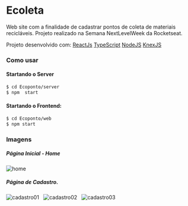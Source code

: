 # Ecoleta

Web site com a finalidade de cadastrar pontos de coleta de materiais recicláveis.
Projeto realizado na Semana NextLevelWeek da Rocketseat.

Projeto desenvolvido com:
[ReactJs](https://pt-br.reactjs.org/)
[TypeScript](https://www.typescriptlang.org/)
[NodeJS](https://nodejs.org/en)
[KnexJS](http://knexjs.org/)





### Como usar



#### Startando o Server

```sh
$ cd Ecoponto/server
$ npm  start
```
#### Startando o Frontend:
```sh
$ cd Ecoponto/web
$ npm start
```

### Imagens

##### Página Inicial - Home
![home](https://user-images.githubusercontent.com/53828295/83958934-f257a600-a84d-11ea-823e-c65c904425d2.JPG)

##### Página de Cadastro.
![cadastro01](https://user-images.githubusercontent.com/53828295/83958976-3cd92280-a84e-11ea-86b5-f22df5ae0246.JPG)
&nbsp;
![cadastro02](https://user-images.githubusercontent.com/53828295/83958983-698d3a00-a84e-11ea-8669-2b663a16509f.JPG)
&nbsp;
![cadastro03](https://user-images.githubusercontent.com/53828295/83958985-76119280-a84e-11ea-810f-fae4bba780b3.JPG)
&nbsp;
